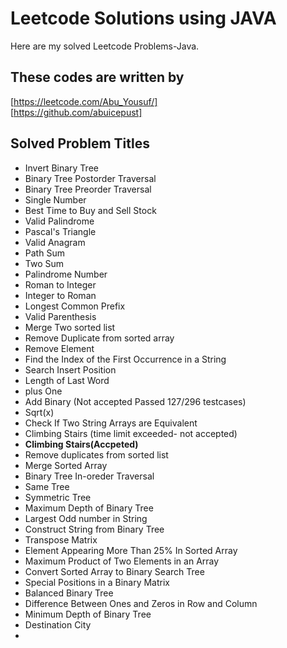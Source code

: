 # Leetcode Solutions using JAVA

Here are my solved Leetcode Problems-Java.


## These codes are written by

[https://leetcode.com/Abu_Yousuf/]    
[https://github.com/abuicepust]


## Solved Problem Titles

- Invert Binary Tree
- Binary Tree Postorder Traversal
- Binary Tree Preorder Traversal
- Single Number
- Best Time to Buy and Sell Stock
- Valid Palindrome
- Pascal's Triangle
- Valid Anagram
- Path Sum
- Two Sum
- Palindrome Number
- Roman to Integer
- Integer to Roman
- Longest Common Prefix
- Valid Parenthesis
- Merge Two sorted list
- Remove Duplicate from sorted array
- Remove Element
- Find the Index of the First Occurrence in a String
- Search Insert Position
- Length of Last Word
- plus One
- Add Binary (Not accepted Passed 127/296 testcases)
- Sqrt(x)
- Check If Two String Arrays are Equivalent
- Climbing Stairs (time limit exceeded- not accepted)
- **Climbing Stairs(Accpeted)**
- Remove duplicates from sorted list
- Merge Sorted Array
- Binary Tree In-oreder Traversal
- Same Tree
- Symmetric Tree
- Maximum Depth of Binary Tree
- Largest Odd number in String
- Construct String from Binary Tree
- Transpose Matrix
- Element Appearing More Than 25% In Sorted Array
- Maximum Product of Two Elements in an Array
- Convert Sorted Array to Binary Search Tree
- Special Positions in a Binary Matrix
- Balanced Binary Tree
- Difference Between Ones and Zeros in Row and Column
- Minimum Depth of Binary Tree
- Destination City
- 

